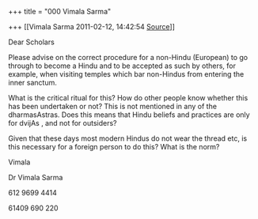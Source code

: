 +++
title = "000 Vimala Sarma"

+++
[[Vimala Sarma	2011-02-12, 14:42:54 [Source](https://groups.google.com/g/samskrita/c/RcK3Z3K5NVY)]]



Dear Scholars

Please advise on the correct procedure for a non-Hindu (European) to go through to become a Hindu and to be accepted as such by others, for example, when visiting temples which bar non-Hindus from entering the inner sanctum.

What is the critical ritual for this? How do other people know whether this has been undertaken or not? This is not mentioned in any of the dharmasAstras. Does this means that Hindu beliefs and practices are only for dvijAs , and not for outsiders?

Given that these days most modern Hindus do not wear the thread etc, is this necessary for a foreign person to do this? What is the norm?



Vimala

Dr Vimala Sarma

612 9699 4414

61409 690 220




